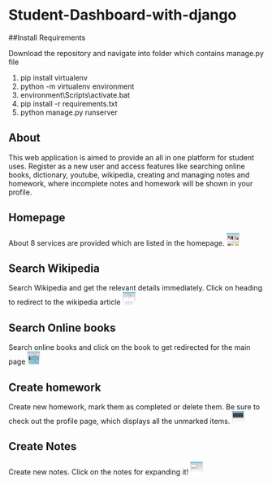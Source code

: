 # Student-Dashboard-with-django

##Install Requirements

Download the repository and navigate into folder which contains manage.py file

1. pip install virtualenv
2. python -m virtualenv environment
3. environment\Scripts\activate.bat
4. pip install -r requirements.txt
5. python manage.py runserver

## About

This web application is aimed to provide an all in one platform for student uses. Register as a new user and 
access features like searching online books, dictionary, youtube, wikipedia, creating and managing notes and homework,
where incomplete notes and homework will be shown in your profile.

## Homepage

About 8 services are provided which are listed in the homepage.
<img src="https://github.com/TeslaLord/TeslaLord/blob/main/homepage.PNG" height=25 width=25> </img>


## Search Wikipedia

Search Wikipedia and get the relevant details immediately. Click on heading to redirect to the wikipedia article
<img src="https://github.com/TeslaLord/TeslaLord/blob/main/wikipedia.PNG" height=25 width=25> </img>

## Search Online books

Search online books and click on the book to get redirected for the main page
<img src="https://github.com/TeslaLord/TeslaLord/blob/main/books.PNG" height=25 width=25> </img>

## Create homework

Create new homework, mark them as completed or delete them. Be sure to check out the profile page, which displays all the unmarked items.
<img src="https://github.com/TeslaLord/TeslaLord/blob/main/homework.PNG" height=25 width=25> </img>

## Create Notes

Create new notes. Click on the notes for expanding it!
<img src="https://github.com/TeslaLord/TeslaLord/blob/main/notes.PNG" height=25 width=25> </img>
